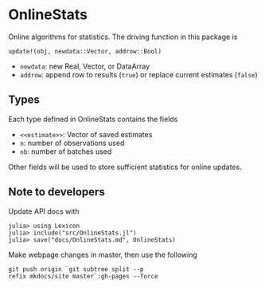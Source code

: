 # OnlineStats

Online algorithms for statistics.  The driving function in this package is  

```update!(obj, newdata::Vector, addrow::Bool)```

- `newdata`: new Real, Vector, or DataArray  
- `addrow`: append row to results (`true`) or replace current estimates (`false`)


## Types 
Each type defined in OnlineStats contains the fields  

- `<<estimate>>`: Vector of saved estimates
- `n`: number of observations used  
- `nb`: number of batches used

Other fields will be used to store sufficient statistics for online updates.

## Note to developers
Update API docs with

```
julia> using Lexicon
julia> include("src/OnlineStats.jl")
julia> save("docs/OnlineStats.md", OnlineStats)
```

Make webpage changes in master, then use the following
```
git push origin `git subtree split --p
refix mkdocs/site master`:gh-pages --force
```
